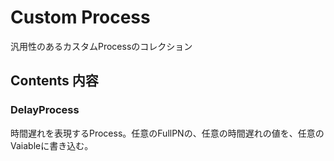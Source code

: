 Custom Process
==============

汎用性のあるカスタムProcessのコレクション

Contents 内容
------------

### DelayProcess

時間遅れを表現するProcess。任意のFullPNの、任意の時間遅れの値を、任意のVaiableに書き込む。